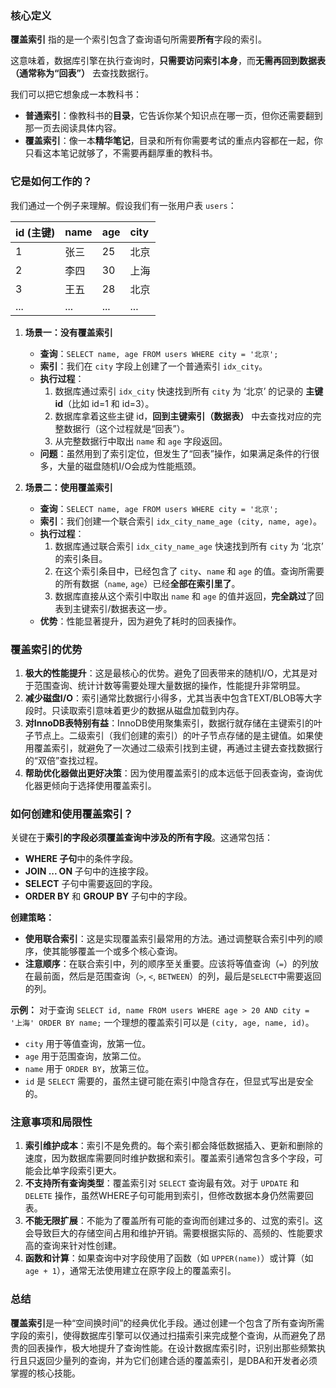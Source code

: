 ### 核心定义

**覆盖索引** 指的是一个索引包含了查询语句所需要**所有**字段的索引。

这意味着，数据库引擎在执行查询时，**只需要访问索引本身**，而**无需再回到数据表（通常称为“回表”）** 去查找数据行。

我们可以把它想象成一本教科书：
*   **普通索引**：像教科书的**目录**，它告诉你某个知识点在哪一页，但你还需要翻到那一页去阅读具体内容。
*   **覆盖索引**：像一本**精华笔记**，目录和所有你需要考试的重点内容都在一起，你只看这本笔记就够了，不需要再翻厚重的教科书。

### 它是如何工作的？

我们通过一个例子来理解。假设我们有一张用户表 `users`：

| id (主键) | name | age  | city |
| :-------- | :--- | :--- | :--- |
| 1         | 张三 | 25   | 北京 |
| 2         | 李四 | 30   | 上海 |
| 3         | 王五 | 28   | 北京 |
| ...       | ...  | ...  | ...  |

1.  **场景一：没有覆盖索引**
    *   **查询**：`SELECT name, age FROM users WHERE city = '北京';`
    *   **索引**：我们在 `city` 字段上创建了一个普通索引 `idx_city`。
    *   **执行过程**：
        1.  数据库通过索引 `idx_city` 快速找到所有 `city` 为 ‘北京’ 的记录的 **主键 id**（比如 id=1 和 id=3）。
        2.  数据库拿着这些主键 id，**回到主键索引（数据表）** 中去查找对应的完整数据行（这个过程就是“回表”）。
        3.  从完整数据行中取出 `name` 和 `age` 字段返回。
    *   **问题**：虽然用到了索引定位，但发生了“回表”操作，如果满足条件的行很多，大量的磁盘随机I/O会成为性能瓶颈。

2.  **场景二：使用覆盖索引**
    *   **查询**：`SELECT name, age FROM users WHERE city = '北京';`
    *   **索引**：我们创建一个联合索引 `idx_city_name_age (city, name, age)`。
    *   **执行过程**：
        1.  数据库通过联合索引 `idx_city_name_age` 快速找到所有 `city` 为 ‘北京’ 的索引条目。
        2.  在这个索引条目中，已经包含了 `city`、`name` 和 `age` 的值。查询所需要的所有数据（`name`, `age`）已经**全部在索引里了**。
        3.  数据库直接从这个索引中取出 `name` 和 `age` 的值并返回，**完全跳过**了回表到主键索引/数据表这一步。
    *   **优势**：性能显著提升，因为避免了耗时的回表操作。

### 覆盖索引的优势

1.  **极大的性能提升**：这是最核心的优势。避免了回表带来的随机I/O，尤其是对于范围查询、统计计数等需要处理大量数据的操作，性能提升非常明显。
2.  **减少磁盘I/O**：索引通常比数据行小得多，尤其当表中包含TEXT/BLOB等大字段时。只读取索引意味着更少的数据从磁盘加载到内存。
3.  **对InnoDB表特别有益**：InnoDB使用聚集索引，数据行就存储在主键索引的叶子节点上。二级索引（我们创建的索引）的叶子节点存储的是主键值。如果使用覆盖索引，就避免了一次通过二级索引找到主键，再通过主键去查找数据行的“双倍”查找过程。
4.  **帮助优化器做出更好决策**：因为使用覆盖索引的成本远低于回表查询，查询优化器更倾向于选择使用覆盖索引。

### 如何创建和使用覆盖索引？

关键在于**索引的字段必须覆盖查询中涉及的所有字段**。这通常包括：

*   **WHERE 子句**中的条件字段。
*   **JOIN ... ON** 子句中的连接字段。
*   **SELECT** 子句中需要返回的字段。
*   **ORDER BY** 和 **GROUP BY** 子句中的字段。

**创建策略：**

*   **使用联合索引**：这是实现覆盖索引最常用的方法。通过调整联合索引中列的顺序，使其能够覆盖一个或多个核心查询。
*   **注意顺序**：在联合索引中，列的顺序至关重要。应该将等值查询（`=`）的列放在最前面，然后是范围查询（`>`, `<`, `BETWEEN`）的列，最后是`SELECT`中需要返回的列。

**示例：**
对于查询 `SELECT id, name FROM users WHERE age > 20 AND city = '上海' ORDER BY name;`
一个理想的覆盖索引可以是 `(city, age, name, id)`。
*   `city` 用于等值查询，放第一位。
*   `age` 用于范围查询，放第二位。
*   `name` 用于 `ORDER BY`，放第三位。
*   `id` 是 `SELECT` 需要的，虽然主键可能在索引中隐含存在，但显式写出是安全的。

### 注意事项和局限性

1.  **索引维护成本**：索引不是免费的。每个索引都会降低数据插入、更新和删除的速度，因为数据库需要同时维护数据和索引。覆盖索引通常包含多个字段，可能会比单字段索引更大。
2.  **不支持所有查询类型**：覆盖索引对 `SELECT` 查询最有效。对于 `UPDATE` 和 `DELETE` 操作，虽然WHERE子句可能用到索引，但修改数据本身仍然需要回表。
3.  **不能无限扩展**：不能为了覆盖所有可能的查询而创建过多的、过宽的索引。这会导致巨大的存储空间占用和维护开销。需要根据实际的、高频的、性能要求高的查询来针对性创建。
4.  **函数和计算**：如果查询中对字段使用了函数（如 `UPPER(name)`）或计算（如 `age + 1`），通常无法使用建立在原字段上的覆盖索引。

### 总结

**覆盖索引**是一种“空间换时间”的经典优化手段。通过创建一个包含了所有查询所需字段的索引，使得数据库引擎可以仅通过扫描索引来完成整个查询，从而避免了昂贵的回表操作，极大地提升了查询性能。在设计数据库索引时，识别出那些频繁执行且只返回少量列的查询，并为它们创建合适的覆盖索引，是DBA和开发者必须掌握的核心技能。